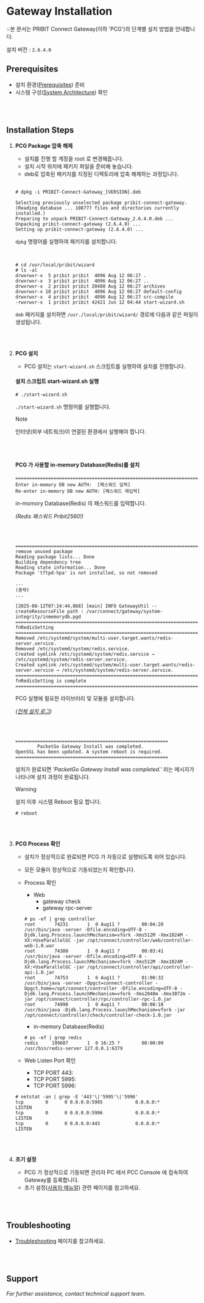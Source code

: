 # Gateway Installation

💡본 문서는 PRIBIT Connect Gateway(이하 'PCG')의 단계별 설치 방법을 안내합니다.

설치 버전 : `2.6.4.0`

## Prerequisites

- 설치 환경([Prerequisites](./Prerequisites.md)) 준비
- 시스템 구성([System Architecture](/Documents/Architecture/architecture.md)) 확인 

<br><br>

## Installation Steps

1. **PCG Package 압축 해제** 
    - 설치를 진행 할 계정을 root 로 변경해줍니다. 
    - 설치 시작 위치에 패키지 파일을 준비해 놓습니다. 
    - deb로 압축된 패키지를 지정된 디렉토리에 압축 해제하는 과정입니다. 

    <br>
    
    ```
    # dpkg -i PRIBIT-Connect-Gateway_[VERSION].deb

    Selecting previously unselected package pribit-connect-gateway.
    (Reading database ... 108777 files and directories currently installed.)
    Preparing to unpack PRIBIT-Connect-Gateway_2.6.4.0.deb ...
    Unpacking pribit-connect-gateway (2.6.4.0) ...
    Setting up pribit-connect-gateway (2.6.4.0) ...
    ```
    `dpkg` 명령어를 실행하여 패키지를 설치합니다. 

    <br>

    ```
    # cd /usr/local/pribit/wizard
    # ls -al
    drwxrwxr-x  5 pribit pribit  4096 Aug 12 06:27 .
    drwxrwxr-x  3 pribit pribit  4096 Aug 12 06:27 ..
    drwxrwxr-x  2 pribit pribit 20480 Aug 12 06:27 archives
    drwxrwxr-x 10 pribit pribit  4096 Aug 12 06:27 default-config
    drwxrwxr-x  4 pribit pribit  4096 Aug 12 06:27 src-compile
    -rwxrwxr-x  1 pribit pribit 42421 Jun 12 04:44 start-wizard.sh
    ```
    `deb` 패키지를 설치하면 `/usr./local/pribit/wizard/` 경로에 다음과 같은 파일이 생성됩니다. 

    <br><br>

2. **PCG 설치**
    - PCG 설치는 `start-wizard.sh` 스크립트를 실행하여 설치를 진행합니다.   
    
    #### 설치 스크립트 start-wizard.sh 실행 
    ``` 
    # ./start-wizard.sh     
    ```
    `./start-wizard.sh` 명령어를 실행합니다. 
    >[!NOTE]  
    > 
    >인터넷(외부 네트워크)이 연결된 환경에서 실행해야 합니다.

    <br><br>

    #### PCG 가 사용할 in-memory Database(Redis)를 설치
    ```     
    ========================================================================================= 
    Enter in-memory DB new AUTH:  [패스워드 입력]
    Re-enter in-memory DB new AUTH: [패스워드 재입력]
    ``` 
    in-momory Database(Redis) 의 패스워드를 입력합니다. 
    
    _(Redis 패스워드 Pribit2560!)_
    
    <br><br>
    
    ```
    =========================================================================================
    remove unused package
    Reading package lists... Done
    Building dependency tree       
    Reading state information... Done
    Package 'tftpd-hpa' is not installed, so not removed

    ... 
    (중략)
    ...

    [2025-08-12T07:24:44,868] [main] INFO GatewayUtil -- createResourceFile path : /var/connect/gateway/system-integrity/inmemorydb.pgd
    =========================================================================================
    fnRedisSetting
    =========================================================================================
    Removed /etc/systemd/system/multi-user.target.wants/redis-server.service.
    Removed /etc/systemd/system/redis.service.
    Created symlink /etc/systemd/system/redis.service → /etc/systemd/system/redis-server.service.
    Created symlink /etc/systemd/system/multi-user.target.wants/redis-server.service → /etc/systemd/system/redis-server.service.
    =========================================================================================
    fnRedisSetting is complete
    =========================================================================================
    ```
    PCG 실행에 필요한 라이브러리 및 모듈을 설치합니다.
    
    *_([전체 설치 로그](Gateway_install.log))_*

    <br><br>

    ```
    ========================================================
            PacketGo Gateway Install was completed.
    OpenSSL has been updated. A system reboot is required.
    ========================================================
    ```
    설치가 완료되면 _'PacketGo Gateway Install was completed.'_ 라는 메시지가 나타나며 설치 과정이 완료됩니다.

    >[!WARNING]  
    > 
    >설치 이후 시스템 Reboot 필요 합니다.     
    ```
    # reboot
    ```

    <br><br>

3. **PCG Process 확인**
    - 설치가 정상적으로 완료되면 PCG 가 자동으로 실행되도록 되어 있습니다.
    - 모든 모듈이 정상적으로 기동되었는지 확인합니다. 

    - Process 확인
        - Web
            - gateway check
            - gateway rpc-server             

        ```
        # ps -ef | grep controller
        root       74231       1  0 Aug11 ?        00:04:20 /usr/bin/java -server -Dfile.encoding=UTF-8 -Djdk.lang.Process.launchMechanism=vfork -Xms512M -Xmx1024M -XX:+UseParallelGC -jar /opt/connect/controller/web/controller-web-1.0.war
        root       74380       1  0 Aug11 ?        00:03:41 /usr/bin/java -server -Dfile.encoding=UTF-8 -Djdk.lang.Process.launchMechanism=vfork -Xms512M -Xmx1024M -XX:+UseParallelGC -jar /opt/connect/controller/api/controller-api-1.0.jar
        root       74753       1  6 Aug11 ?        01:00:32 /usr/bin/java -server -Dpgct=connect-controller -Dpgct.home=/opt/connect/controller -Dfile.encoding=UTF-8 -Djdk.lang.Process.launchMechanism=vfork -Xms2048m -Xmx3072m -jar /opt/connect/controller/rpc/controller-rpc-1.0.jar
        root       74990       1  0 Aug11 ?        00:08:18 /usr/bin/java -Djdk.lang.Process.launchMechanism=vfork -jar /opt/connect/controller/check/controller-check-1.0.jar
        ```

        - in-memory Database(Redis) 

        ```
        # ps -ef | grep redis
        redis     199607       1  0 16:25 ?        00:00:09 /usr/bin/redis-server 127.0.0.1:6379
        ```

    - Web Listen Port 확인 
        - TCP PORT 443: 
        - TCP PORT 5995: 
        - TCP PORT 5996: 
    ```
    # netstat -an | grep -E '443'\|'5995'\|'5996'
    tcp        0      0 0.0.0.0:5995            0.0.0.0:*               LISTEN     
    tcp        0      0 0.0.0.0:5996            0.0.0.0:*               LISTEN     
    tcp        0      0 0.0.0.0:443             0.0.0.0:*               LISTEN
    ```

    <br><br>

4. **초기 설정**
    - PCG 가 정상적으로 기동되면 관리자 PC 에서 PCC Console 에 접속하여 Gateway를 등록합니다.  
    - 초기 설정([사용자 메뉴얼](/Documents/Connect%20Controller/UserManual.md)) 관련 페이지를 참고하세요. 

<br><br>

## Troubleshooting

- [Troubleshooting](./TroubleShooting.md) 페이지를 참고하세요.

<br><br>

## Support

*For further assistance, contact technical support team.*